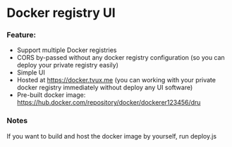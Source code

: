 # Docker registry UI

### Feature: 
- Support multiple Docker registries
- CORS by-passed without any docker registry configuration (so you can deploy your private registry easily)
- Simple UI
- Hosted at https://docker.tvux.me (you can working with your private docker registry immediately without deploy any UI software)
- Pre-built docker image: https://hub.docker.com/repository/docker/dockerer123456/dru

### Notes

If you want to build and host the docker image by yourself, run deploy.js


